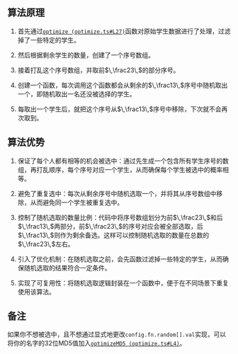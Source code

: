 ## 算法原理

1. 首先通过[`optimize (optimize.ts#L27)`](./optimize.ts#L27)函数对原始学生数据进行了处理，过滤掉了一些特定的学生。

2. 然后根据剩余学生的数量，创建了一个序号数组。

3. 接着打乱这个序号数组，并取前$\,\frac23\,$的部分序号。

4. 创建一个函数，每次调用这个函数都会从剩余的$\,\frac13\,$序号中随机取出一个，即随机取出一名还没被选择的学生。

5. 每取出一个学生后，就把这个序号从$\,\frac13\,$序号中移除，下次就不会再次取到。

## 算法优势

1. 保证了每个人都有相等的机会被选中：通过先生成一个包含所有学生序号的数组，再打乱顺序，每个序号对应一个学生，从而确保每个学生被选中的概率相等。

2. 避免了重复选中：每次从剩余序号中随机选取一个，并将其从序号数组中移除，从而避免同一个学生被重复选中。

3. 控制了随机选取的数量比例：代码中将序号数组划分为前$\,\frac23\,$和后$\,\frac13\,$两部分，前$\,\frac23\,$的序号对应会被全部选取，后$\,\frac13\,$则作为剩余备选。这样可以控制随机选取的数量在总数的$\,\frac23\,$左右。

4. 引入了优化机制：在随机选取之前，会先函数过滤掉一些特定的学生，从而确保随机选取的结果符合一定条件。

5. 实现了可复用性：将随机选取逻辑封装在一个函数中，便于在不同场景下重复使用该算法。

## 备注

如果你不想被选中，且不想通过显式地更改`config.fn.random[].val`实现，可以将你的名字的32位MD5值加入[`optimizeMD5 (optimize.ts#L4)`](./optimize.ts#L4)。